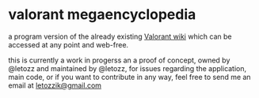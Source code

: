 # valorant megaencyclopedia

a program version of the already existing [Valorant wiki](https://valorant.fandom.com/wiki/VALORANT_Wiki) which can be accessed at any point and web-free.

this is currently a work in progerss an a proof of concept, owned by @letozz and maintained by @letozz, for issues regarding the application, main code, or if you want to contribute in any way, feel free to send me an email at letozzik@gmail.com

